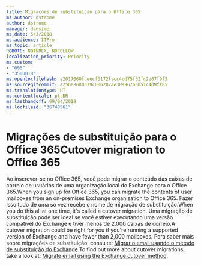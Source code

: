 ```yaml
---
title: Migrações de substituição para o Office 365
ms.author: dstrome
author: dstrome
manager: dansimp
ms.date: 5/3/2018
ms.audience: ITPro
ms.topic: article
ROBOTS: NOINDEX, NOFOLLOW
localization_priority: Priority
ms.custom:
- "695"
- "3500010"
ms.openlocfilehash: a2017060fceecf3172facc4cd75f52fc2e07f9f3
ms.sourcegitcommit: a256e8680379c006287ae30996763051c4d9ff85
ms.translationtype: HT
ms.contentlocale: pt-BR
ms.lasthandoff: 09/04/2019
ms.locfileid: "36740561"
---
```

# <a name="cutover-migrations-to-office-365"></a><span data-ttu-id="a6ee7-102">Migrações de substituição para o Office 365</span><span class="sxs-lookup"><span data-stu-id="a6ee7-102">Cutover migration to Office 365</span></span>

<span data-ttu-id="a6ee7-103">Ao inscrever-se no Office 365, você pode migrar o conteúdo das caixas de correio de usuários de uma organização local do Exchange para o Office 365.</span><span class="sxs-lookup"><span data-stu-id="a6ee7-103">When you sign up for Office 365, you can migrate the contents of user mailboxes from an on-premises Exchange organization to Office 365.</span></span> <span data-ttu-id="a6ee7-104">Fazer isso tudo de uma só vez recebe o nome de migração de substituição.</span><span class="sxs-lookup"><span data-stu-id="a6ee7-104">When you do this all at one time, it's called a cutover migration.</span></span> <span data-ttu-id="a6ee7-105">Uma migração de substituição pode ser ideal se você estiver executando uma versão compatível do Exchange e tiver menos de 2.000 caixas de correio.</span><span class="sxs-lookup"><span data-stu-id="a6ee7-105">A cutover migration could be right for you if you're running a supported version of Exchange and have fewer than 2,000 mailboxes.</span></span> <span data-ttu-id="a6ee7-106">Para saber mais sobre migrações de substituição, consulte: [Migrar o email usando o método de substituição do Exchange](https://docs.microsoft.com/Exchange/mailbox-migration/cutover-migration-to-office-365).</span><span class="sxs-lookup"><span data-stu-id="a6ee7-106">To find out more about cutover migrations, take a look at: [Migrate email using the Exchange cutover method](https://docs.microsoft.com/Exchange/mailbox-migration/cutover-migration-to-office-365).</span></span>
  